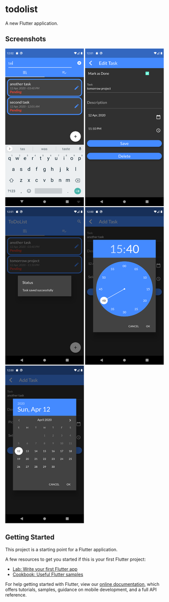 # todolist

A new Flutter application.

## Screenshots
<img src="screenshots/Screenshot_1586608907.png" height="500" width="250"> <img src="screenshots/Screenshot_1586608820.png" height="500" width="250"> <img src="screenshots/Screenshot_1586608808.png" height="500" width="250"> <img src="screenshots/Screenshot_1586608792.png" height="500" width="250"> <img src="screenshots/Screenshot_1586608775.png" height="500" width="250">

## Getting Started

This project is a starting point for a Flutter application.

A few resources to get you started if this is your first Flutter project:

- [Lab: Write your first Flutter app](https://flutter.dev/docs/get-started/codelab)
- [Cookbook: Useful Flutter samples](https://flutter.dev/docs/cookbook)

For help getting started with Flutter, view our
[online documentation](https://flutter.dev/docs), which offers tutorials,
samples, guidance on mobile development, and a full API reference.
